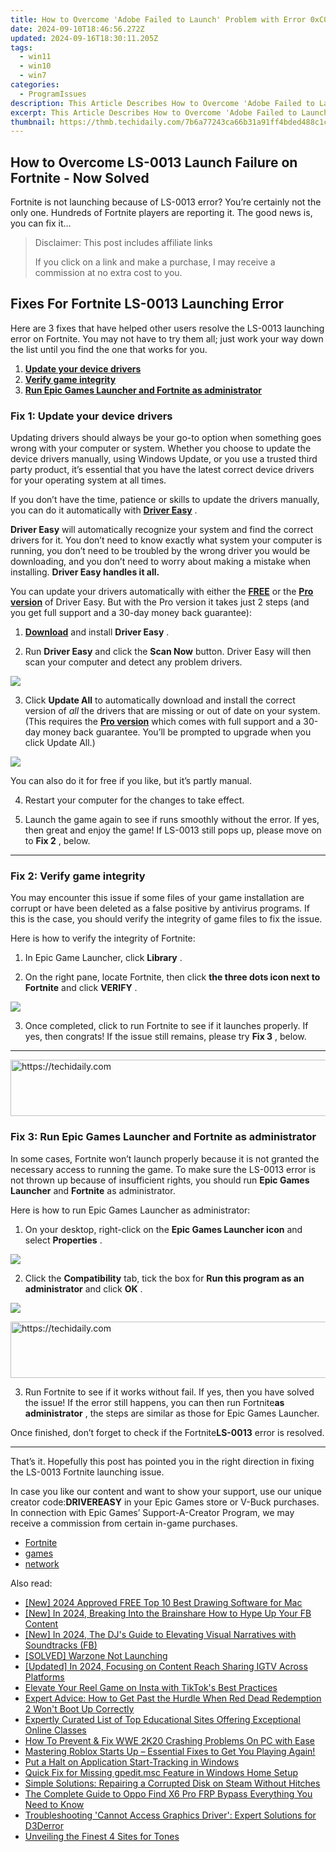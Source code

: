 ```yaml
---
title: How to Overcome 'Adobe Failed to Launch' Problem with Error 0xC0000022
date: 2024-09-10T18:46:56.272Z
updated: 2024-09-16T18:30:11.205Z
tags:
  - win11
  - win10
  - win7
categories:
  - ProgramIssues
description: This Article Describes How to Overcome 'Adobe Failed to Launch' Problem with Error 0xC0000022
excerpt: This Article Describes How to Overcome 'Adobe Failed to Launch' Problem with Error 0xC0000022
thumbnail: https://thmb.techidaily.com/7b6a77243ca66b31a91ff4bded488c1c26ccff28e8356d366094a908c72413f6.jpg
---
```


## How to Overcome LS-0013 Launch Failure on Fortnite - Now Solved

Fortnite is not launching because of LS-0013 error? You’re certainly not the only one. Hundreds of Fortnite players are reporting it. The good news is, you can fix it…

>  Disclaimer: This post includes affiliate links
>
>  If you click on a link and make a purchase, I may receive a commission at no extra cost to you.
>

## Fixes For Fortnite LS-0013 Launching Error

 Here are 3 fixes that have helped other users resolve the LS-0013 launching error on Fortnite. You may not have to try them all; just work your way down the list until you find the one that works for you.

1. **[Update your device drivers](https://tools.techidaily.com/drivereasy/download/)**
2. **[Verify game integrity](https://tools.techidaily.com/drivereasy/download/)**
3. **[Run Epic Games Launcher and Fortnite as administrator](https://tools.techidaily.com/drivereasy/download/)**

### Fix 1: **Update your device drivers**

 Updating drivers should always be your go-to option when something goes wrong with your computer or system. Whether you choose to update the device drivers manually, using Windows Update, or you use a trusted third party product, it’s essential that you have the latest correct device drivers for your operating system at all times.

 If you don’t have the time, patience or skills to update the drivers manually, you can do it automatically with **[Driver Easy](https://tools.techidaily.com/drivereasy/download/)**  .

**Driver Easy** will automatically recognize your system and find the correct drivers for it. You don’t need to know exactly what system your computer is running, you don’t need to be troubled by the wrong driver you would be downloading, and you don’t need to worry about making a mistake when installing. **Driver Easy handles it all.**

 You can update your drivers automatically with either the **[FREE](https://tools.techidaily.com/drivereasy/download/)**  or the **[Pro version](https://tools.techidaily.com/drivereasy/download/)** [](https://tools.techidaily.com/drivereasy/download/) of Driver Easy. But with the Pro version it takes just 2 steps (and you get full support and a 30-day money back guarantee):

 1) **[Download](https://tools.techidaily.com/drivereasy/download/)**  and install **Driver Easy** .

 2) Run **Driver Easy** and click the **Scan Now** button. Driver Easy will then scan your computer and detect any problem drivers.

![](https://images.drivereasy.com/wp-content/uploads/2019/06/image-439.png)

 3) Click **Update All** to automatically download and install the correct version of _all_ the drivers that are missing or out of date on your system. (This requires the **[Pro version](https://tools.techidaily.com/drivereasy/download/)**  which comes with full support and a 30-day money back guarantee. You’ll be prompted to upgrade when you click Update All.)

![](https://images.drivereasy.com/wp-content/uploads/2019/08/image-283.png)

 You can also do it for free if you like, but it’s partly manual.

4) Restart your computer for the changes to take effect.

5) Launch the game again to see if runs smoothly without the error. If yes, then great and enjoy the game! If LS-0013 still pops up, please move on to **Fix 2** , below.

---

### Fix 2: Verify game integrity

 You may encounter this issue if some files of your game installation are corrupt or have been deleted as a false positive by antivirus programs. If this is the case, you should verify the integrity of game files to fix the issue.

Here is how to verify the integrity of Fortnite:

 1) In Epic Game Launcher, click **Library** .

 2) On the right pane, locate Fortnite, then click **the three dots icon next to Fortnite** and click **VERIFY** .

![](https://images.drivereasy.com/wp-content/uploads/2019/09/image-772.png)

 3) Once completed, click to run Fortnite to see if it launches properly. If yes, then congrats! If the issue still remains, please try **Fix 3** , below.

---

<!-- affiliate ads begin -->
<a href="https://unicoeye.pxf.io/c/5597632/2134489/18498" target="_top" id="2134489">
  <img src="//a.impactradius-go.com/display-ad/18498-2134489" border="0" alt="https://techidaily.com" width="728" height="90"/>
</a>
<img height="0" width="0" src="https://unicoeye.pxf.io/i/5597632/2134489/18498" style="position:absolute;visibility:hidden;" border="0" />
<!-- affiliate ads end -->

### Fix 3: **Run Epic Games Launcher and Fortnite as administrator**

 In some cases, Fortnite won’t launch properly because it is not granted the necessary access to running the game. To make sure the LS-0013 error is not thrown up because of insufficient rights, you should run **Epic Games Launcher** and **Fortnite** as administrator.

Here is how to run Epic Games Launcher as administrator:

 1) On your desktop, right-click on the **Epic Games Launcher icon** and select **Properties** .

![](https://images.drivereasy.com/wp-content/uploads/2019/09/image-803.png)

 2) Click the **Compatibility**  tab, tick the box for **Run this program as an administrator**  and click **OK** .

![](https://images.drivereasy.com/wp-content/uploads/2019/09/image-805.png)

<!-- affiliate ads begin -->
<a href="https://appsumo.8odi.net/c/5597632/2130875/7443" target="_top" id="2130875">
  <img src="//a.impactradius-go.com/display-ad/7443-2130875" border="0" alt="https://techidaily.com" width="728" height="90"/>
</a>
<img height="0" width="0" src="https://appsumo.8odi.net/i/5597632/2130875/7443" style="position:absolute;visibility:hidden;" border="0" />
<!-- affiliate ads end -->

 3) Run Fortnite to see if it works without fail. If yes, then you have solved the issue! If the error still happens, you can then run Fortnite**as administrator** , the steps are similar as those for Epic Games Launcher.

 Once finished, don’t forget to check if the Fortnite**LS-0013** error is resolved.

---

 That’s it. Hopefully this post has pointed you in the right direction in fixing the LS-0013 Fortnite launching issue.

 In case you like our content and want to show your support, use our unique creator code:**DRIVEREASY** in your Epic Games store or V-Buck purchases. In connection with Epic Games’ Support-A-Creator Program, we may receive a commission from certain in-game purchases.

* [Fortnite](https://tools.techidaily.com/drivereasy/download/)
* [games](https://tools.techidaily.com/drivereasy/download/)
* [network](https://tools.techidaily.com/drivereasy/download/)

<ins class="adsbygoogle"
     style="display:block"
     data-ad-format="autorelaxed"
     data-ad-client="ca-pub-7571918770474297"
     data-ad-slot="1223367746"></ins>

<ins class="adsbygoogle"
     style="display:block"
     data-ad-client="ca-pub-7571918770474297"
     data-ad-slot="8358498916"
     data-ad-format="auto"
     data-full-width-responsive="true"></ins>

<span class="atpl-alsoreadstyle">Also read:</span>
<div><ul>
<li><a href="https://fox-cloud.techidaily.com/new-2024-approved-free-top-10-best-drawing-software-for-mac/"><u>[New] 2024 Approved FREE Top 10 Best Drawing Software for Mac</u></a></li>
<li><a href="https://facebook-videos.techidaily.com/new-in-2024-breaking-into-the-brainshare-how-to-hype-up-your-fb-content/"><u>[New] In 2024, Breaking Into the Brainshare How to Hype Up Your FB Content</u></a></li>
<li><a href="https://facebook-clips.techidaily.com/new-in-2024-the-djs-guide-to-elevating-visual-narratives-with-soundtracks-fb/"><u>[New] In 2024, The DJ's Guide to Elevating Visual Narratives with Soundtracks (FB)</u></a></li>
<li><a href="https://win-answers.techidaily.com/solved-warzone-not-launching/"><u>[SOLVED] Warzone Not Launching</u></a></li>
<li><a href="https://instagram-video-files.techidaily.com/updated-in-2024-focusing-on-content-reach-sharing-igtv-across-platforms/"><u>[Updated] In 2024, Focusing on Content Reach Sharing IGTV Across Platforms</u></a></li>
<li><a href="https://instagram-videos.techidaily.com/elevate-your-reel-game-on-insta-with-tiktoks-best-practices/"><u>Elevate Your Reel Game on Insta with TikTok's Best Practices</u></a></li>
<li><a href="https://win-answers.techidaily.com/expert-advice-how-to-get-past-the-hurdle-when-red-dead-redemption-2-wont-boot-up-correctly/"><u>Expert Advice: How to Get Past the Hurdle When Red Dead Redemption 2 Won't Boot Up Correctly</u></a></li>
<li><a href="https://buynow-reviews.techidaily.com/expertly-curated-list-of-top-educational-sites-offering-exceptional-online-classes/"><u>Expertly Curated List of Top Educational Sites Offering Exceptional Online Classes</u></a></li>
<li><a href="https://win-answers.techidaily.com/how-to-prevent-and-fix-wwe-2k20-crashing-problems-on-pc-with-ease/"><u>How To Prevent & Fix WWE 2K20 Crashing Problems On PC with Ease</u></a></li>
<li><a href="https://win-answers.techidaily.com/mastering-roblox-starts-up-essential-fixes-to-get-you-playing-again/"><u>Mastering Roblox Starts Up – Essential Fixes to Get You Playing Again!</u></a></li>
<li><a href="https://win11-tips.techidaily.com/put-a-halt-on-application-start-tracking-in-windows/"><u>Put a Halt on Application Start-Tracking in Windows</u></a></li>
<li><a href="https://win-answers.techidaily.com/quick-fix-for-missing-gpeditmsc-feature-in-windows-home-setup/"><u>Quick Fix for Missing gpedit.msc Feature in Windows Home Setup</u></a></li>
<li><a href="https://win-answers.techidaily.com/simple-solutions-repairing-a-corrupted-disk-on-steam-without-hitches/"><u>Simple Solutions: Repairing a Corrupted Disk on Steam Without Hitches</u></a></li>
<li><a href="https://android-frp.techidaily.com/the-complete-guide-to-oppo-find-x6-pro-frp-bypass-everything-you-need-to-know-by-drfone-android/"><u>The Complete Guide to Oppo Find X6 Pro FRP Bypass Everything You Need to Know</u></a></li>
<li><a href="https://win-answers.techidaily.com/troubleshooting-cannot-access-graphics-driver-expert-solutions-for-d3derror/"><u>Troubleshooting 'Cannot Access Graphics Driver': Expert Solutions for D3Derror</u></a></li>
<li><a href="https://extra-tips.techidaily.com/unveiling-the-finest-4-sites-for-tones/"><u>Unveiling the Finest 4 Sites for Tones</u></a></li>
</ul></div>

